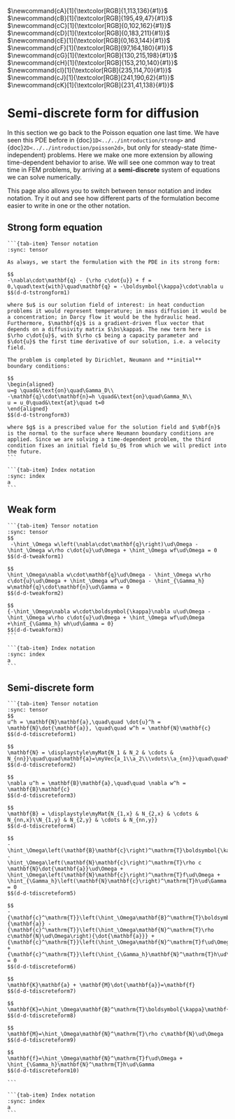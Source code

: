$\newcommand{\E}{\\[3pt]}$
$\newcommand{\DE}{\\[6pt]}$
$\newcommand{\TE}{\\[9pt]}$
$\newcommand{\QE}{\\[12pt]}$
$\newcommand{\eps}{\varepsilon}$
$\newcommand{\beps}{\boldsymbol\eps}$
$\newcommand{\bsig}{\boldsymbol\sigma}$
$\newcommand{\dbdot}{\,\colon\!}$
$\newcommand{\hint}{\displaystyle\int}$
$\newcommand{\hsum}{\displaystyle\sum}$
$\newcommand{\alert}[1]{{\color{pdcolor9}#1}}$
$\newcommand{\gives}{\quad\Rightarrow\quad}$
$\newcommand{\ud}{\mathrm{d}}$
$\newcommand{\uf}{\mathrm{f}}$
$\newcommand{\bff}{\mathbf{f}}$
$\newcommand{\ba}{\mathbf{a}}$
$\newcommand{\bb}{\mathbf{b}}$
$\newcommand{\bc}{\mathbf{c}}$
$\newcommand{\bh}{\mathbf{h}}$
$\newcommand{\bn}{\mathbf{n}}$
$\newcommand{\bq}{\mathbf{q}}$
$\newcommand{\bt}{\mathbf{t}}$
$\newcommand{\bu}{\mathbf{u}}$
$\newcommand{\bv}{\mathbf{v}}$
$\newcommand{\bw}{\mathbf{w}}$
$\newcommand{\bx}{\mathbf{x}}$
$\newcommand{\bB}{\mathbf{B}}$
$\newcommand{\bD}{\mathbf{D}}$
$\newcommand{\bJ}{\mathbf{J}}$
$\newcommand{\bK}{\mathbf{K}}$
$\newcommand{\bM}{\mathbf{M}}$
$\newcommand{\bN}{\mathbf{N}}$
$\newcommand{\bP}{\mathbf{P}}$
$\newcommand{\bzero}{\mathbf{0}}$
$\newcommand{\pder}[2]{\frac{\partial #1}{\partial #2}}$
$\newcommand{\dder}[2]{\frac{\ud #1}{\ud #2}}$
$\newcommand{\pders}[3]{\frac{\partial^2 #1}{\partial #2 \partial #3}}$
$\newcommand{\lder}[2]{{\ud #1}/{\ud #2}}$
$\newcommand{\lpder}[2]{{\partial #1}/{\partial #2}}$
$\newcommand{\lpders}[3]{{\partial^2 #1}/{\partial #2 \partial #3}}$
$\newcommand{\hfrac}[2]{\displaystyle\frac{#1}{#2}}$
$\newcommand{\lfrac}[2]{{#1}/{#2}}$
$\newcommand{\hpder}[2]{\displaystyle\frac{\partial #1}{\partial #2}}$
$\newcommand{\myVec}[1]{\left\{ \begin{matrix} #1 \end{matrix} \right\}}$
$\newcommand{\myMat}[1]{\left[ \begin{matrix} #1 \end{matrix} \right]}$
$\newcommand{\sym}{\ensuremath{_\mathrm{s}}}$
$\newcommand{\dg}{\ensuremath{^\circ}}$
$\newcommand{\mbf}[1]{\mathbf{#1}}$
$\newcommand{\mrm}[1]{\mathrm{#1}}$
$\newcommand{\bs}[1]{\boldsymbol{#1}}$
$\newcommand{\T}{^\mathrm{T}}$

$\newcommand{cA}[1]{\textcolor[RGB]{1,113,136}{#1}}$
$\newcommand{cB}[1]{\textcolor[RGB]{195,49,47}{#1}}$
$\newcommand{cC}[1]{\textcolor[RGB]{0,102,162}{#1}}$
$\newcommand{cD}[1]{\textcolor[RGB]{0,183,211}{#1}}$
$\newcommand{cE}[1]{\textcolor[RGB]{0,163,144}{#1}}$
$\newcommand{cF}[1]{\textcolor[RGB]{97,164,180}{#1}}$
$\newcommand{cG}[1]{\textcolor[RGB]{130,215,198}{#1}}$
$\newcommand{cH}[1]{\textcolor[RGB]{153,210,140}{#1}}$
$\newcommand{cI}[1]{\textcolor[RGB]{235,114,70}{#1}}$
$\newcommand{cJ}[1]{\textcolor[RGB]{241,190,62}{#1}}$
$\newcommand{cK}[1]{\textcolor[RGB]{231,41,138}{#1}}$

# Semi-discrete form for diffusion 

In this section we go back to the Poisson equation one last time. We have seen this PDE before in {doc}`1D<../../introduction/strong>` and {doc}`2D<../../introduction/poisson2d>`, but only for steady-state (time-independent) problems. Here we make one more extension by allowing time-dependent behavior to arise. We will see one common way to treat time in FEM problems, by arriving at a **semi-discrete** system of equations we can solve numerically.

This page also allows you to switch between tensor notation and index notation. Try it out and see how different parts of the formulation become easier to write in one or the other notation.

## Strong form equation

````{tab-set}
```{tab-item} Tensor notation
:sync: tensor

As always, we start the formulation with the PDE in its strong form:

$$
-\nabla\cdot\mathbf{q} - {\rho c\dot{u}} + f = 0,\quad\text{with}\quad\mathbf{q} = -\boldsymbol{\kappa}\cdot\nabla u
$$(d-d-tstrongform1)

where $u$ is our solution field of interest: in heat conduction problems it would represent temperature; in mass diffusion it would be a concentration; in Darcy flow it would be the hydraulic head. Furthermore, $\mathbf{q}$ is a gradient-driven flux vector that depends on a diffusivity matrix $\bs\kappa$. The new term here is $\rho c\dot{u}$, with $\rho c$ being a capacity parameter and $\dot{u}$ the first time derivative of our solution, i.e. a velocity field.

The problem is completed by Dirichlet, Neumann and **initial** boundary conditions:

$$
\begin{aligned}
u=g \quad&\text{on}\quad\Gamma_D\\
-\mathbf{q}\cdot\mathbf{n}=h \quad&\text{on}\quad\Gamma_N\\
u = u_0\quad&\text{at}\quad t=0 
\end{aligned}
$$(d-d-tstrongform3)

where $g$ is a prescribed value for the solution field and $\mbf{n}$ is the normal to the surface where Neumann boundary conditions are applied. Since we are solving a time-dependent problem, the third condition fixes an initial field $u_0$ from which we will predict into the future.
```

```{tab-item} Index notation
:sync: index
a
```
````

## Weak form

````{tab-set}
```{tab-item} Tensor notation
:sync: tensor
$$
 -\hint_\Omega w\left(\nabla\cdot\mathbf{q}\right)\ud\Omega - \hint_\Omega w\rho c\dot{u}\ud\Omega + \hint_\Omega wf\ud\Omega = 0
$$(d-d-tweakform1)

$$
\hint_\Omega\nabla w\cdot\mathbf{q}\ud\Omega - \hint_\Omega w\rho c\dot{u}\ud\Omega + \hint_\Omega wf\ud\Omega - \hint_{\Gamma_h} w\mathbf{q}\cdot\mathbf{n}\ud\Gamma = 0
$$(d-d-tweakform2)

$$
{-\hint_\Omega\nabla w\cdot\boldsymbol{\kappa}\nabla u\ud\Omega - \hint_\Omega w\rho c\dot{u}\ud\Omega + \hint_\Omega wf\ud\Omega +\hint_{\Gamma_h} wh\ud\Gamma = 0}
$$(d-d-tweakform3)
```

```{tab-item} Index notation
:sync: index
a
```
````

## Semi-discrete form

````{tab-set}
```{tab-item} Tensor notation
:sync: tensor
$$
u^h = \mathbf{N}\mathbf{a},\quad\quad \dot{u}^h = \mathbf{N}\dot{\mathbf{a}}, \quad\quad w^h = \mathbf{N}\mathbf{c}
$$(d-d-tdiscreteform1)

$$
\mathbf{N} = \displaystyle\myMat{N_1 & N_2 & \cdots & N_{nn}}\quad\quad\mathbf{a}=\myVec{a_1\\a_2\\\vdots\\a_{nn}}\quad\quad\mathbf{c}=\myVec{c_1\\c_2\\\vdots\\c_{nn}}
$$(d-d-tdiscreteform2)

$$
\nabla u^h = \mathbf{B}\mathbf{a},\quad\quad \nabla w^h = \mathbf{B}\mathbf{c}
$$(d-d-tdiscreteform3)

$$
\mathbf{B} = \displaystyle\myMat{N_{1,x} & N_{2,x} & \cdots & N_{nn,x}\\N_{1,y} & N_{2,y} & \cdots & N_{nn,y}}
$$(d-d-tdiscreteform4)

$$
-\hint_\Omega\left(\mathbf{B}\mathbf{c}\right)^\mathrm{T}\boldsymbol{\kappa}\mathbf{B}\mathbf{a}\ud\Omega -
\hint_\Omega\left(\mathbf{N}\mathbf{c}\right)^\mathrm{T}\rho c \mathbf{N}\dot{\mathbf{a}}\ud\Omega +
\hint_\Omega\left(\mathbf{N}\mathbf{c}\right)^\mathrm{T}f\ud\Omega + 
\hint_{\Gamma_h}\left(\mathbf{N}\mathbf{c}\right)^\mathrm{T}h\ud\Gamma = 0
$$(d-d-tdiscreteform5)

$$
-{\mathbf{c}^\mathrm{T}}\left(\hint_\Omega\mathbf{B}^\mathrm{T}\boldsymbol{\kappa}\mathbf{B}\ud\Omega\right){\mathbf{a}} -
{\mathbf{c}^\mathrm{T}}\left(\hint_\Omega\mathbf{N}^\mathrm{T}\rho c\mathbf{N}\ud\Omega\right){\dot{\mathbf{a}}} +
{\mathbf{c}^\mathrm{T}}\left(\hint_\Omega\mathbf{N}^\mathrm{T}f\ud\Omega\right) +
{\mathbf{c}^\mathrm{T}}\left(\hint_{\Gamma_h}\mathbf{N}^\mathrm{T}h\ud\Gamma\right) = 0
$$(d-d-tdiscreteform6)

$$
\mathbf{K}\mathbf{a} + \mathbf{M}\dot{\mathbf{a}}=\mathbf{f}
$$(d-d-tdiscreteform7)

$$
\mathbf{K}=\hint_\Omega\mathbf{B}^\mathrm{T}\boldsymbol{\kappa}\mathbf{B}\ud\Omega
$$(d-d-tdiscreteform8)

$$
\mathbf{M}=\hint_\Omega\mathbf{N}^\mathrm{T}\rho c\mathbf{N}\ud\Omega
$$(d-d-tdiscreteform9)

$$
\mathbf{f}=\hint_\Omega\mathbf{N}^\mathrm{T}f\ud\Omega + \hint_{\Gamma_h}\mathbf{N}^\mathrm{T}h\ud\Gamma
$$(d-d-tdiscreteform10)

```

```{tab-item} Index notation
:sync: index
a
```
````
